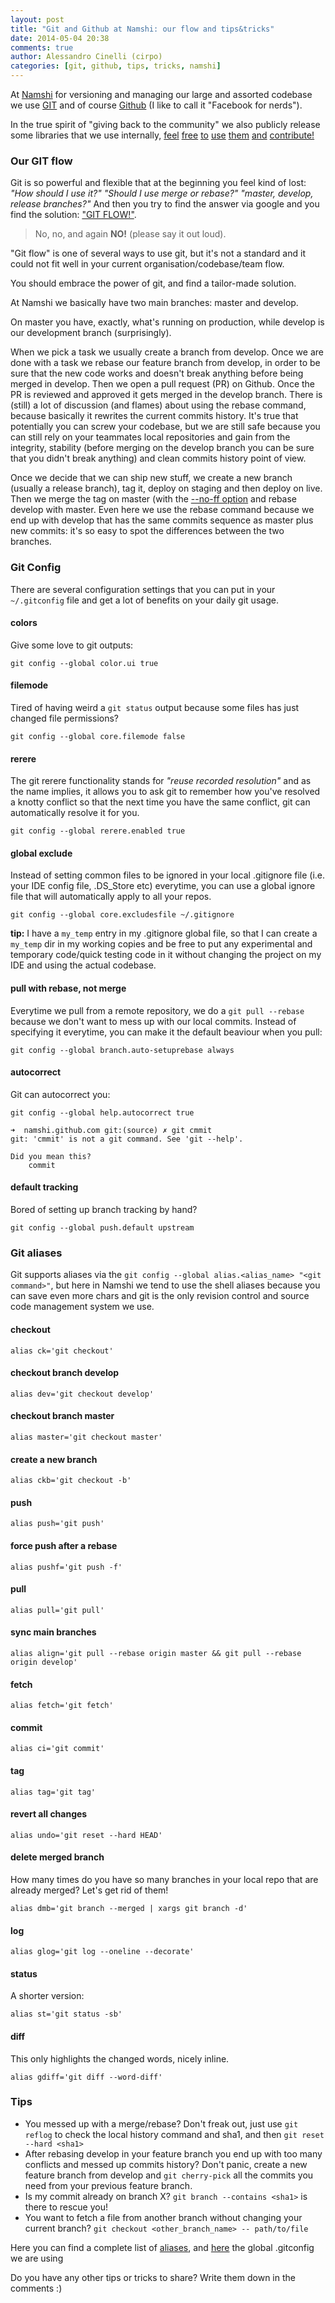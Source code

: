 ```yaml
---
layout: post
title: "Git and Github at Namshi: our flow and tips&tricks"
date: 2014-05-04 20:38
comments: true
author: Alessandro Cinelli (cirpo)
categories: [git, github, tips, tricks, namshi]
---
```


At [Namshi](https://www.namshi.com) for versioning and managing our large and assorted codebase we use [GIT](http://git-scm.com/) and of course [Github](http://github.com/namshi) (I like to call it "Facebook for nerds").

In the true spirit of "giving back to the community" we also publicly release some libraries that we use internally, [feel](https://github.com/namshi/NamshiUtilityBundle) [free](https://github.com/namshi/utils) [to](https://github.com/namshi/notificator) [use](https://github.com/namshi/jose) [them](https://github.com/namshi/ng-watchers) [and](https://github.com/namshi/emailvision) [contribute!](https://github.com/namshi)

### Our GIT flow

Git is so powerful and flexible that at the beginning you feel kind of lost: *"How should I use it?"*  *"Should I use merge or rebase?"*  *"master, develop, release branches?"*
And then you try to find the answer via google and you find the solution: ["GIT FLOW!"](http://nvie.com/posts/a-successful-git-branching-model/).

> No, no, and again **NO!** (please say it out loud).

"Git flow" is one of several ways to use git, but it's not a standard and it could not fit well in your current organisation/codebase/team flow.

You should embrace the power of git, and find a tailor-made solution.

At Namshi we basically have two main branches: master and develop.

On master you have, exactly, what's running on production, while develop is our development branch (surprisingly).

When we pick a task we usually create a branch from develop. Once we are done with a task we rebase our feature branch from develop, in order to be sure that the new
code works and doesn't break anything before being merged in develop. Then we open a pull request (PR) on Github. Once the PR is reviewed and approved
it gets merged in the develop branch.
There is (still) a lot of discussion (and flames) about using the rebase command, because basically it rewrites the current commits history.
It's true that potentially you can screw your codebase, but we are still safe because you can still rely on your teammates local repositories and
gain from the integrity, stability (before merging on the develop branch you can be sure that you didn't break anything) and clean commits history point of view.

Once we decide that we can ship new stuff, we create a new branch (usually a release branch), tag it, deploy on staging and then deploy on live.
Then we merge the tag on master (with the [--no-ff option](https://www.kernel.org/pub/software/scm/git/docs/git-merge.html) and rebase develop with master.
Even here we use the rebase command because we end up with develop that has the same commits sequence as master plus new commits: it's so easy to spot the differences between the two branches.


### Git Config

There are several configuration settings that you can put in your `~/.gitconfig` file and get a lot of benefits on your daily git usage.

#### colors
Give some love to git outputs:

```
git config --global color.ui true
```

#### filemode
Tired of having weird a `git status` output because some files has just changed file permissions?
```
git config --global core.filemode false
```

#### rerere
The git rerere functionality stands for *"reuse recorded resolution"* and as the name implies, it allows you to ask git to remember how you've resolved a knotty conflict so that the next time you have the same conflict, git can automatically resolve it for you.
```
git config --global rerere.enabled true
```

#### global exclude
Instead of setting common files to be ignored in your local .gitignore file (i.e. your IDE config file, .DS_Store etc) everytime, you can use a global ignore file
that will automatically apply to all your repos.
```
git config --global core.excludesfile ~/.gitignore
```
**tip:** I have a `my_temp` entry in my .gitignore global file, so that I can create a `my_temp` dir in my working copies and be free to put any experimental and temporary code/quick testing code
in it without changing the project on my IDE and using the actual codebase.


#### pull with rebase, not merge
Everytime we pull from a remote repository, we do a `git pull --rebase` because we don't want to mess up with our local commits.
Instead of specifying it everytime, you can make it the default beaviour when you pull:
```
git config --global branch.auto-setuprebase always
```

#### autocorrect
Git can autocorrect you:

```
git config --global help.autocorrect true
```

```
➜  namshi.github.com git:(source) ✗ git cmmit
git: 'cmmit' is not a git command. See 'git --help'.

Did you mean this?
	commit
```
#### default tracking
Bored of setting up branch tracking by hand?
```
git config --global push.default upstream
```

### Git aliases
Git supports aliases via the `git config --global alias.<alias_name> "<git command>"`, but here in Namshi we tend to use the shell aliases
because you can save even more chars and git is the only revision control and source code management system we use.

#### checkout
```
alias ck='git checkout'
```

#### checkout branch develop
```
alias dev='git checkout develop'
```

#### checkout branch master
```
alias master='git checkout master'
```

#### create a new branch
```
alias ckb='git checkout -b'
```

#### push
```
alias push='git push'
```

#### force push after a rebase
```
alias pushf='git push -f'
```
#### pull
```
alias pull='git pull'
```
#### sync main branches

```
alias align='git pull --rebase origin master && git pull --rebase origin develop'
```

#### fetch
```
alias fetch='git fetch'
```

#### commit
```
alias ci='git commit'
```

#### tag
```
alias tag='git tag'
```

#### revert all changes
```
alias undo='git reset --hard HEAD'
```

#### delete merged branch
How many times do you have so many branches in your local repo that are already merged?
Let's get rid of them!
```
alias dmb='git branch --merged | xargs git branch -d'
```

#### log
```
alias glog='git log --oneline --decorate'
```

#### status
A shorter version:
```
alias st='git status -sb'
```
#### diff
This only highlights the changed words, nicely inline.
```
alias gdiff='git diff --word-diff'
```

### Tips

* You messed up with a merge/rebase? Don't freak out, just use `git reflog` to check the local history command and sha1, and then `git reset --hard <sha1>`
* After rebasing develop in your feature branch you end up with too many conflicts and messed up commits history? Don't panic, create a new feature branch from develop and
`git cherry-pick` all the commits you need from your previous feature branch.
* Is my commit already on branch X? `git branch --contains <sha1>` is there to rescue you!
* You want to fetch a file from another branch without changing your current branch? `git checkout <other_branch_name> -- path/to/file`

 Here you can find a complete list of [aliases](https://gist.github.com/cirpo/86d43ef8ef87b4cfd031), and [here](https://gist.github.com/cirpo/343376f1ac7fb00204a0) the global .gitconfig we are using

 Do you have any other tips or tricks to share? Write them down in the comments :)

